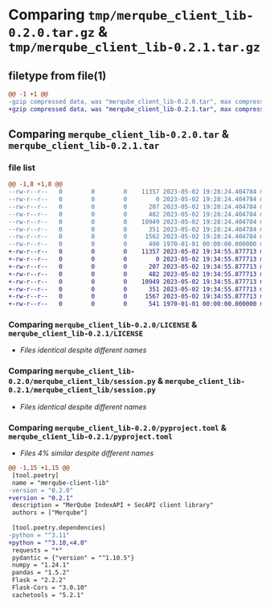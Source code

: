 # Comparing `tmp/merqube_client_lib-0.2.0.tar.gz` & `tmp/merqube_client_lib-0.2.1.tar.gz`

## filetype from file(1)

```diff
@@ -1 +1 @@
-gzip compressed data, was "merqube_client_lib-0.2.0.tar", max compression
+gzip compressed data, was "merqube_client_lib-0.2.1.tar", max compression
```

## Comparing `merqube_client_lib-0.2.0.tar` & `merqube_client_lib-0.2.1.tar`

### file list

```diff
@@ -1,8 +1,8 @@
--rw-r--r--   0        0        0    11357 2023-05-02 19:28:24.404784 merqube_client_lib-0.2.0/LICENSE
--rw-r--r--   0        0        0        0 2023-05-02 19:28:24.404784 merqube_client_lib-0.2.0/merqube_client_lib/__init__.py
--rw-r--r--   0        0        0      207 2023-05-02 19:28:24.404784 merqube_client_lib-0.2.0/merqube_client_lib/constants.py
--rw-r--r--   0        0        0      482 2023-05-02 19:28:24.404784 merqube_client_lib-0.2.0/merqube_client_lib/exceptions.py
--rw-r--r--   0        0        0    10949 2023-05-02 19:28:24.404784 merqube_client_lib-0.2.0/merqube_client_lib/session.py
--rw-r--r--   0        0        0      351 2023-05-02 19:28:24.404784 merqube_client_lib-0.2.0/merqube_client_lib/types.py
--rw-r--r--   0        0        0     1562 2023-05-02 19:28:24.404784 merqube_client_lib-0.2.0/pyproject.toml
--rw-r--r--   0        0        0      490 1970-01-01 00:00:00.000000 merqube_client_lib-0.2.0/PKG-INFO
+-rw-r--r--   0        0        0    11357 2023-05-02 19:34:55.877713 merqube_client_lib-0.2.1/LICENSE
+-rw-r--r--   0        0        0        0 2023-05-02 19:34:55.877713 merqube_client_lib-0.2.1/merqube_client_lib/__init__.py
+-rw-r--r--   0        0        0      207 2023-05-02 19:34:55.877713 merqube_client_lib-0.2.1/merqube_client_lib/constants.py
+-rw-r--r--   0        0        0      482 2023-05-02 19:34:55.877713 merqube_client_lib-0.2.1/merqube_client_lib/exceptions.py
+-rw-r--r--   0        0        0    10949 2023-05-02 19:34:55.877713 merqube_client_lib-0.2.1/merqube_client_lib/session.py
+-rw-r--r--   0        0        0      351 2023-05-02 19:34:55.877713 merqube_client_lib-0.2.1/merqube_client_lib/types.py
+-rw-r--r--   0        0        0     1567 2023-05-02 19:34:55.877713 merqube_client_lib-0.2.1/pyproject.toml
+-rw-r--r--   0        0        0      541 1970-01-01 00:00:00.000000 merqube_client_lib-0.2.1/PKG-INFO
```

### Comparing `merqube_client_lib-0.2.0/LICENSE` & `merqube_client_lib-0.2.1/LICENSE`

 * *Files identical despite different names*

### Comparing `merqube_client_lib-0.2.0/merqube_client_lib/session.py` & `merqube_client_lib-0.2.1/merqube_client_lib/session.py`

 * *Files identical despite different names*

### Comparing `merqube_client_lib-0.2.0/pyproject.toml` & `merqube_client_lib-0.2.1/pyproject.toml`

 * *Files 4% similar despite different names*

```diff
@@ -1,15 +1,15 @@
 [tool.poetry]
 name = "merqube-client-lib"
-version = "0.2.0"
+version = "0.2.1"
 description = "MerQube IndexAPI + SecAPI client library"
 authors = ["Merqube"]
 
 [tool.poetry.dependencies]
-python = "^3.11"
+python = "^3.10,<4.0"
 requests = "*"
 pydantic = {"version" = "^1.10.5"}
 numpy = "1.24.1"
 pandas = "1.5.2"
 Flask = "2.2.2"
 Flask-Cors = "3.0.10"
 cachetools = "5.2.1"
```

